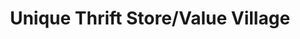 ---
title: "Unique Thrift Store/Value Village"
url: /silver-spring/unique-thrift-store-value-village/
shop: Kleidung
---